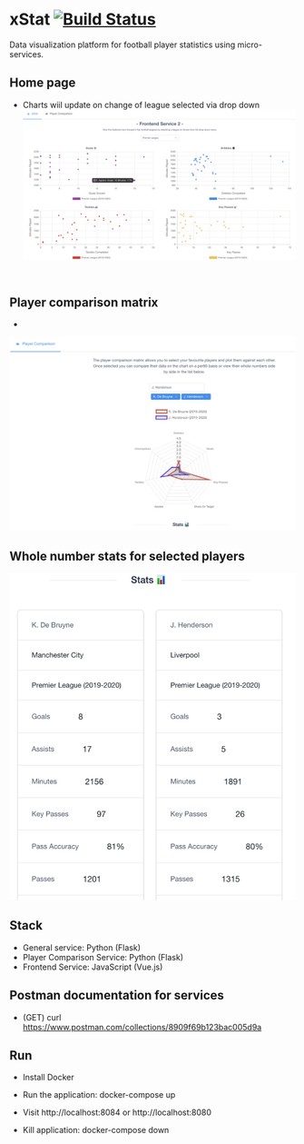 # xStat [![Build Status](https://travis-ci.org/6ixBit/xStat.svg?branch=master)](https://travis-ci.org/6ixBit/xStat)
Data visualization platform for football player statistics using micro-services.

## Home page
- Charts wiil update on change of league selected via drop down
![](home.png)
<br />

## Player comparison matrix
- 
![](chart.png)
<br />

## Whole number stats for selected players
![](rawStats.png)
<br />

## Stack
- General service: Python (Flask)
- Player Comparison Service: Python (Flask)
- Frontend Service: JavaScript (Vue.js)

## Postman documentation for services
- (GET) curl https://www.postman.com/collections/8909f69b123bac005d9a

## Run 
- Install Docker
- Run the application: docker-compose up
- Visit http://localhost:8084 or http://localhost:8080

- Kill application: docker-compose down
